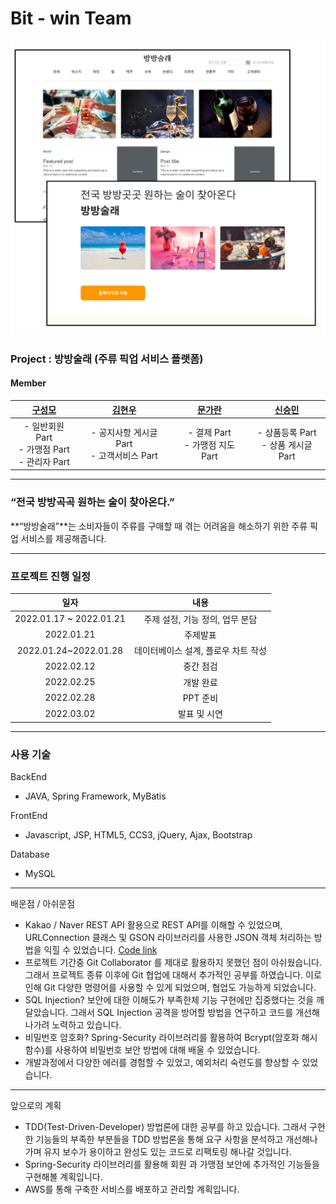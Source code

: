 # Bit - win Team

<img src="https://github.com/gusm96/bitwin-bangbang/blob/main/image/image1.png" style="zoom:50%;" />

### Project : 방방술래 (주류 픽업 서비스 플랫폼)

#### Member

|          [구성모](https://github.com/gusm96)          |      [김현우](https://github.com/wmrwmr)      | [문가란](https://github.com/lililights) |  [신승민](https://github.com/siner44)   |
| :---------------------------------------------------: | :-------------------------------------------: | :-------------------------------------: | :-------------------------------------: |
| - 일반회원 Part<br />- 가맹점 Part<br />- 관리자 Part | - 공지사항 게시글 Part<br />- 고객서비스 Part |   - 결제 Part<br />- 가맹점 지도 Part   | - 상품등록 Part<br />- 상품 게시글 Part |

------

### “전국 방방곡곡 원하는 술이 찾아온다.”

**“방방술래”**는 소비자들이 주류를 구매할 때 겪는 어려움을 해소하기 위한 주류 픽업 서비스를 제공해줍니다.

------

### 프로젝트 진행 일정

|          일자           |                내용                 |
| :---------------------: | :---------------------------------: |
| 2022.01.17 ~ 2022.01.21 |   주제 설정, 기능 정의, 업무 분담   |
|       2022.01.21        |              주제발표               |
|  2022.01.24~2022.01.28  | 데이터베이스 설계, 플로우 차트 작성 |
|       2022.02.12        |              중간 점검              |
|       2022.02.25        |              개발 완료              |
|       2022.02.28        |              PPT 준비               |
|       2022.03.02        |            발표 및 시연             |

------

### 사용 기술 

BackEnd

- JAVA, Spring Framework, MyBatis

FrontEnd

- Javascript, JSP, HTML5, CCS3, jQuery, Ajax, Bootstrap

Database

- MySQL

------

배운점 / 아쉬운점

- Kakao / Naver REST API 활용으로 REST API를 이해할 수 있었으며, URLConnection 클래스 및 GSON 라이브러리를 사용한 JSON 객체 처리하는 방법을 익힐 수 있었습니다. 
  [Code link](https://github.com/gusm96/bitwin-bangbang/blob/main/BangBang/src/main/java/com/bitwin/bangbang/member/service/MemberLoginService.java)
- 프로젝트 기간중 Git Collaborator 를 제대로 활용하지 못했던 점이 아쉬웠습니다. 그래서 프로젝트 종류 이후에 Git 협업에 대해서 추가적인 공부를 하였습니다. 이로 인해 Git 다양한 명령어를 사용할 수 있게 되었으며, 협업도 가능하게 되었습니다.
- SQL Injection?
  보안에 대한 이해도가 부족한체 기능 구현에만 집중했다는 것을 깨달았습니다. 그래서 SQL Injection 공격을 방어할 방법을 연구하고 코드를 개선해 나가려 노력하고 있습니다. 
- 비밀번호 암호화?
  Spring-Security 라이브러리를 활용하여 Bcrypt(암호화 해시함수)를 사용하여 비밀번호 보안 방법에 대해 배울 수 있었습니다.
- 개발과정에서 다양한 에러를 경험할 수 있었고, 예외처리 숙련도를 향상할 수 있었습니다.

------

앞으로의 계획

- TDD(Test-Driven-Developer) 방법론에 대한 공부를 하고 있습니다.
  그래서 구현한 기능들의 부족한 부분들을 TDD 방법론을 통해 요구 사항을 분석하고 개선해나가며 유지 보수가 용이하고 완성도 있는 코드로 리팩토링 해나갈 것입니다.
- Spring-Security 라이브러리를 활용해 회원 과 가맹점 보안에 추가적인 기능들을 구현해볼 계획입니다.
- AWS를 통해 구축한 서비스를 배포하고 관리할 계획입니다.
